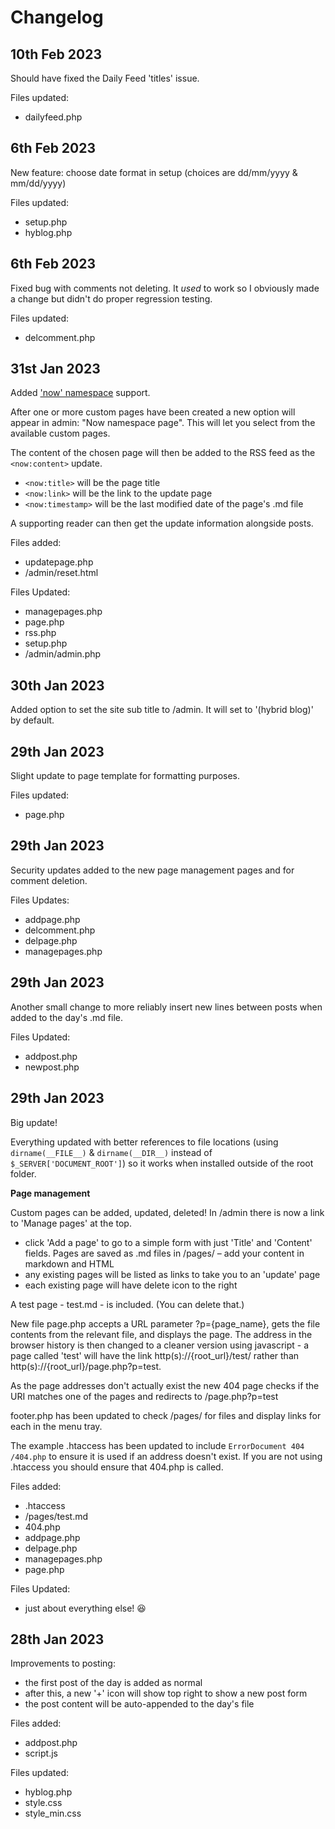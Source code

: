 # Changelog

## 10th Feb 2023

Should have fixed the Daily Feed 'titles' issue.

Files updated:

- dailyfeed.php

## 6th Feb 2023

New feature: choose date format in setup (choices are dd/mm/yyyy & mm/dd/yyyy)

Files updated:

- setup.php
- hyblog.php

## 6th Feb 2023

Fixed bug with comments not deleting. It _used_ to work so I obviously made a change but didn't do proper regression testing.

Files updated:

- delcomment.php

## 31st Jan 2023

Added ['now' namespace](https://github.com/colin-walker/Now-Namespace) support.

After one or more custom pages have been created a new option will appear in admin: "Now namespace page". This will let you select from the available custom pages.

The content of the chosen page will then be added to the RSS feed as the `<now:content>` update.

- `<now:title>` will be the page title
- `<now:link>` will be the link to the update page
- `<now:timestamp>` will be the last modified date of the page's .md file

A supporting reader can then get the update information alongside posts.

Files added:

- updatepage.php
- /admin/reset.html

Files Updated:

- managepages.php
- page.php
- rss.php
- setup.php
- /admin/admin.php

## 30th Jan 2023

Added option to set the site sub title to /admin. It will set to '(hybrid blog)' by default.

## 29th Jan 2023

Slight update to page template for formatting purposes.

Files updated:

- page.php 

## 29th Jan 2023

Security updates added to the new page management pages and for comment deletion.

Files Updates:

- addpage.php
- delcomment.php
- delpage.php
- managepages.php

## 29th Jan 2023

Another small change to more reliably insert new lines between posts when added to the day's .md file.

Files Updated:

- addpost.php
- newpost.php

## 29th Jan 2023

Big update!

Everything updated with better references to file locations (using `dirname(__FILE__)` & `dirname(__DIR__)` instead of `$_SERVER['DOCUMENT_ROOT']`) so it works when installed outside of the root folder.

**Page management**

Custom pages can be added, updated, deleted! In /admin there is now a link to 'Manage pages' at the top.

- click 'Add a page' to go to a simple form with just 'Title' and 'Content' fields. Pages are saved as .md files in /pages/ – add your content in markdown and HTML
- any existing pages will be listed as links to take you to an 'update' page
- each existing page will have delete icon to the right

A test page - test.md - is included. (You can delete that.)

New file page.php accepts a URL parameter ?p={page_name}, gets the file contents from the relevant file, and displays the page. The address in the browser history is then changed to a cleaner version using javascript - a page called 'test' will have the link http(s)://{root_url}/test/ rather than http(s)://{root_url}/page.php?p=test.

As the page addresses don't actually exist the new 404 page checks if the URI matches one of the pages and redirects to /page.php?p=test

footer.php has been updated to check /pages/ for files and display links for each in the menu tray.

The example .htaccess has been updated to include `ErrorDocument 404 /404.php` to ensure it is used if an address doesn't exist. If you are not using .htaccess you should ensure that 404.php is called.

Files added:

- .htaccess
- /pages/test.md
- 404.php
- addpage.php
- delpage.php
- managepages.php
- page.php

Files Updated:

- just about everything else! 😆

## 28th Jan 2023

Improvements to posting:

- the first post of the day is added as normal
- after this, a new '+' icon will show top right to show a new post form
- the post content will be auto-appended to the day's file

Files added:

- addpost.php
- script.js

Files updated:

- hyblog.php
- style.css
- style_min.css
